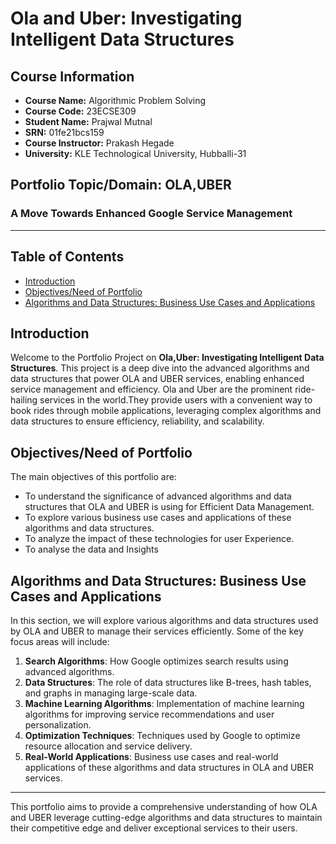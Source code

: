   # Ola and Uber: Investigating Intelligent Data Structures

## Course Information

- **Course Name:** Algorithmic Problem Solving
- **Course Code:** 23ECSE309
- **Student Name:** Prajwal Mutnal
- **SRN:** 01fe21bcs159
- **Course Instructor:** Prakash Hegade
- **University:** KLE Technological University, Hubballi-31

## Portfolio Topic/Domain: OLA,UBER

### A Move Towards Enhanced Google Service Management

---

## Table of Contents

- [Introduction](#introduction)
- [Objectives/Need of Portfolio](#objectivesneed-of-portfolio)
- [Algorithms and Data Structures: Business Use Cases and Applications](#algorithms-and-data-structures-business-use-cases-and-applications)

## Introduction

Welcome to the Portfolio Project on **Ola,Uber: Investigating Intelligent Data Structures**. This project is a deep dive into the advanced algorithms and data structures that power OLA and UBER services, enabling enhanced service management and efficiency.
Ola and Uber are the prominent ride-hailing services in the world.They provide users with a convenient way to book rides through mobile applications, leveraging complex algorithms and data structures to ensure efficiency, reliability, and scalability.

## Objectives/Need of Portfolio

The main objectives of this portfolio are:

- To understand the significance of advanced algorithms and data structures that OLA and UBER is using for Efficient Data Management.
- To explore various business use cases and applications of these algorithms and data structures.
- To analyze the impact of these technologies for user Experience.
- To analyse the data and Insights

## Algorithms and Data Structures: Business Use Cases and Applications

In this section, we will explore various algorithms and data structures used by OLA and UBER to manage their services efficiently. Some of the key focus areas will include:

1. **Search Algorithms**: How Google optimizes search results using advanced algorithms.
2. **Data Structures**: The role of data structures like B-trees, hash tables, and graphs in managing large-scale data.
3. **Machine Learning Algorithms**: Implementation of machine learning algorithms for improving service recommendations and user personalization.
4. **Optimization Techniques**: Techniques used by Google to optimize resource allocation and service delivery.
5. **Real-World Applications**: Business use cases and real-world applications of these algorithms and data structures in OLA and UBER services.

---

This portfolio aims to provide a comprehensive understanding of how OLA and UBER leverage cutting-edge algorithms and data structures to maintain their competitive edge and deliver exceptional services to their users.
